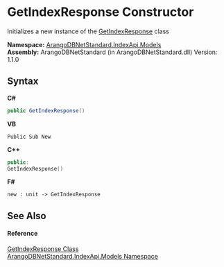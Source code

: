 # GetIndexResponse Constructor 
 

Initializes a new instance of the <a href="85337e9e-4d00-d7ca-4a26-e00016919ef8">GetIndexResponse</a> class

**Namespace:**&nbsp;<a href="215740c9-85fc-74fa-998d-14b49b842d56">ArangoDBNetStandard.IndexApi.Models</a><br />**Assembly:**&nbsp;ArangoDBNetStandard (in ArangoDBNetStandard.dll) Version: 1.1.0

## Syntax

**C#**<br />
``` C#
public GetIndexResponse()
```

**VB**<br />
``` VB
Public Sub New
```

**C++**<br />
``` C++
public:
GetIndexResponse()
```

**F#**<br />
``` F#
new : unit -> GetIndexResponse
```


## See Also


#### Reference
<a href="85337e9e-4d00-d7ca-4a26-e00016919ef8">GetIndexResponse Class</a><br /><a href="215740c9-85fc-74fa-998d-14b49b842d56">ArangoDBNetStandard.IndexApi.Models Namespace</a><br />